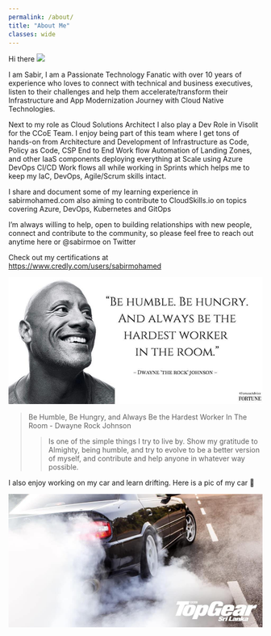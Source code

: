 ```yaml
---
permalink: /about/
title: "About Me"
classes: wide
---
```


Hi there <img src="https://raw.githubusercontent.com/MartinHeinz/MartinHeinz/master/wave.gif" width="30px">

I am Sabir, I am a Passionate Technology Fanatic with over 10 years of experience who loves to connect with technical and business executives, listen to their challenges and help them accelerate/transform their Infrastructure and App Modernization Journey with Cloud Native Technologies.

Next to my role as Cloud Solutions Architect I also play a Dev Role in Visolit for the CCoE Team. I enjoy being part of this team where I get tons of hands-on from Architecture and Development of Infrastructure as Code, Policy as Code, CSP End to End Work flow Automation of Landing Zones, and other IaaS components deploying everything at Scale using Azure DevOps CI/CD Work flows all while working in Sprints which helps me to keep my IaC, DevOps, Agile/Scrum skills intact.

I share and document some of my learning experience in sabirmohamed.com also aiming to contribute to CloudSkills.io on topics covering Azure, DevOps, Kubernetes and GitOps

I’m always willing to help, open to building relationships with new people, connect and contribute to the community, so please feel free to reach out anytime here or @sabirmoe on Twitter

Check out my certifications at https://www.credly.com/users/sabirmohamed

![Rock.png](/Images/AboutMe/Rock.jpg)

>Be Humble, Be Hungry, and Always Be the Hardest Worker In The Room - Dwayne Rock Johnson
>>Is one of the simple things I try to live by. Show my gratitude to Almighty, being humble, and try to evolve to be a better version of myself, and contribute and help anyone in whatever way possible. 


I also enjoy working on my car and learn drifting. Here is a pic of my car 👋

![Mycar.png](/Images/AboutMe/Mycar.jpg)
